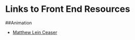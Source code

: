 Links to Front End Resources
============================

##Animation

* [Matthew Lein Ceaser](http://matthewlein.com/ceaser/)